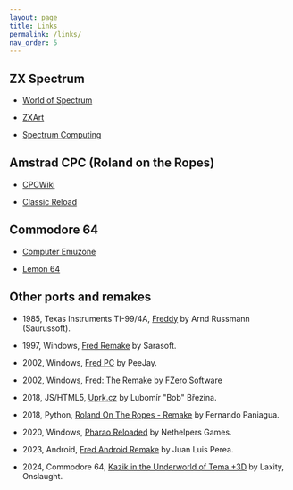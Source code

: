 ```yaml
---
layout: page
title: Links
permalink: /links/
nav_order: 5
---
```


ZX Spectrum
-----------

  * [World of Spectrum](https://worldofspectrum.org/archive/software/games/fred-investronica-sa)

  * [ZXArt](https://zxart.ee/spa/software/game/arcade/maze/fred/)

  * [Spectrum Computing](https://spectrumcomputing.co.uk/index.php?cat=96&id=1858)

Amstrad CPC (Roland on the Ropes)
---------------------------------

  * [CPCWiki](https://www.cpcwiki.eu/index.php/Roland_on_the_Ropes)

  * [Classic Reload](https://classicreload.com/cpc-roland-on-the-ropes.html)

Commodore 64
------------

  * [Computer Emuzone](https://computeremuzone.com/ficha.php?id=96&sec=c64)

  * [Lemon 64](https://www.lemon64.com/game/fred)

Other ports and remakes
-----------------------

  * 1985, Texas Instruments TI-99/4A, [Freddy](https://www.tigameshelf.net/asm.htm) by Arnd Russmann (Saurussoft).

  * 1997, Windows, [Fred Remake](https://computeremuzone.com/ficha/100/fred-remake-sarasoft&l=en) by Sarasoft.

  * 2002, Windows, [Fred PC](https://www.classic-retro-games.com/games/platform/fred-128) by PeeJay.

  * 2002, Windows, [Fred: The Remake](https://www.mobygames.com/game/45287/fred-the-remake/) by [FZero Software](http://www.fzero.co.uk/)

  * 2018, JS/HTML5, [Uprk.cz](https://uprk.cz/) by Lubomír "Bob" Březina.

  * 2018, Python, [Roland On The Ropes - Remake](https://www.pygame.org/project/3494/) by Fernando Paniagua.

  * 2020, Windows, [Pharao Reloaded](https://store.steampowered.com/app/1270280/Pharao_Reloaded/) by Nethelpers Games.

  * 2023, Android, [Fred Android Remake](https://play.google.com/store/apps/details?id=com.fredandroidremake&hl=en_US&gl=US) by Juan Luis Perea.

  * 2024, Commodore 64, [Kazik in the Underworld of Tema +3D](https://csdb.dk/release/index.php?id=241469) by Laxity, Onslaught.






  
